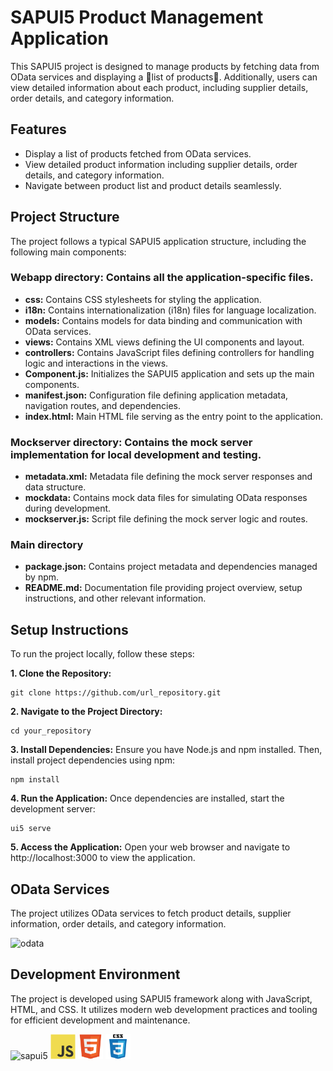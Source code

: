 # SAPUI5 Product Management Application

This SAPUI5 project is designed to manage products by fetching data from OData services and displaying a :bento:list of products:bowl_with_spoon:. Additionally, users can view detailed information about each product, including supplier details, order details, and category information.

## Features

- Display a list of products fetched from OData services.
- View detailed product information including supplier details, order details, and category information.
- Navigate between product list and product details seamlessly.

## Project Structure 

The project follows a typical SAPUI5 application structure, including the following main components:

### Webapp directory: Contains all the application-specific files.

- **css:** Contains CSS stylesheets for styling the application.
- **i18n:** Contains internationalization (i18n) files for language localization.
- **models:** Contains models for data binding and communication with OData services.
- **views:** Contains XML views defining the UI components and layout.
- **controllers:** Contains JavaScript files defining controllers for handling logic and interactions in the views.
- **Component.js:** Initializes the SAPUI5 application and sets up the main components.
- **manifest.json:** Configuration file defining application metadata, navigation routes, and dependencies.
- **index.html:** Main HTML file serving as the entry point to the application.
  
### Mockserver directory: Contains the mock server implementation for local development and testing.

- **metadata.xml:** Metadata file defining the mock server responses and data structure.
- **mockdata:** Contains mock data files for simulating OData responses during development.
- **mockserver.js:** Script file defining the mock server logic and routes.
  
### Main directory

- **package.json:** Contains project metadata and dependencies managed by npm.
- **README.md:** Documentation file providing project overview, setup instructions, and other relevant information.

## Setup Instructions 

To run the project locally, follow these steps:

**1. Clone the Repository:**
```
git clone https://github.com/url_repository.git
```

**2. Navigate to the Project Directory:**
```
cd your_repository
```

**3. Install Dependencies:**
Ensure you have Node.js and npm installed. Then, install project dependencies using npm:
```
npm install
```

**4. Run the Application:**
Once dependencies are installed, start the development server:
 ```
ui5 serve
```

**5. Access the Application:**
Open your web browser and navigate to http://localhost:3000 to view the application.

## OData Services

The project utilizes OData services to fetch product details, supplier information, order details, and category information.
<p align= left>
<img src="https://logodix.com/logo/1605616.jpg" alt="odata" width="40" height="40" />
</p>

## Development Environment

The project is developed using SAPUI5 framework along with JavaScript, HTML, and CSS. It utilizes modern web development practices and tooling for efficient development and maintenance.
<p align= left>
<img src="https://encrypted-tbn0.gstatic.com/images?q=tbn:ANd9GcTcGhN6ADJ4Mxl2i5iFixjTXBxe3Cfe868ddrTss-JEexzS_fSLbn6TBl--2lk3zv7uNr4&usqp=CAU" alt="sapui5" width="40" height="40" />
<img src="https://raw.githubusercontent.com/devicons/devicon/master/icons/javascript/javascript-original.svg" alt="javascript" width="40" height="40" />
<img src="https://raw.githubusercontent.com/devicons/devicon/master/icons/html5/html5-original.svg" alt="html5" width="40" height="40" />
<img src="https://raw.githubusercontent.com/devicons/devicon/master/icons/css3/css3-original-wordmark.svg" alt="css3" width="40" height="40" />

</p>

